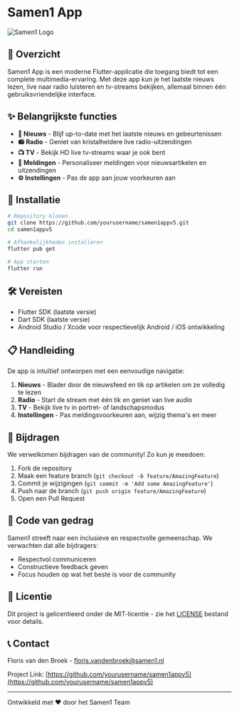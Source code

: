 # Samen1 App

![Samen1 Logo](https://samen1.nl/bestanden/uploads/samen1-nieuwsimg-1.jpg)

## 📱 Overzicht

Samen1 App is een moderne Flutter-applicatie die toegang biedt tot een complete multimedia-ervaring. Met deze app kun je het laatste nieuws lezen, live naar radio luisteren en tv-streams bekijken, allemaal binnen één gebruiksvriendelijke interface.

## ✨ Belangrijkste functies

- **📰 Nieuws** - Blijf up-to-date met het laatste nieuws en gebeurtenissen
- **📻 Radio** - Geniet van kristalheldere live radio-uitzendingen
- **📺 TV** - Bekijk HD live tv-streams waar je ook bent
- **🔔 Meldingen** - Personaliseer meldingen voor nieuwsartikelen en uitzendingen
- **⚙️ Instellingen** - Pas de app aan jouw voorkeuren aan

## 🚀 Installatie

```bash
# Repository klonen
git clone https://github.com/yourusername/samen1appv5.git
cd samen1appv5

# Afhankelijkheden installeren
flutter pub get

# App starten
flutter run
```

## 🛠️ Vereisten

- Flutter SDK (laatste versie)
- Dart SDK (laatste versie)
- Android Studio / Xcode voor respectievelijk Android / iOS ontwikkeling

## 📋 Handleiding

De app is intuïtief ontworpen met een eenvoudige navigatie:

1. **Nieuws** - Blader door de nieuwsfeed en tik op artikelen om ze volledig te lezen
2. **Radio** - Start de stream met één tik en geniet van live audio
3. **TV** - Bekijk live tv in portret- of landschapsmodus
4. **Instellingen** - Pas meldingsvoorkeuren aan, wijzig thema's en meer

## 👥 Bijdragen

We verwelkomen bijdragen van de community! Zo kun je meedoen:

1. Fork de repository
2. Maak een feature branch (`git checkout -b feature/AmazingFeature`)
3. Commit je wijzigingen (`git commit -m 'Add some AmazingFeature'`)
4. Push naar de branch (`git push origin feature/AmazingFeature`)
5. Open een Pull Request

## 📝 Code van gedrag

Samen1 streeft naar een inclusieve en respectvolle gemeenschap. We verwachten dat alle bijdragers:
- Respectvol communiceren
- Constructieve feedback geven
- Focus houden op wat het beste is voor de community

## 📄 Licentie

Dit project is gelicentieerd onder de MIT-licentie - zie het [LICENSE](LICENSE) bestand voor details.

## 📞 Contact

Floris van den Broek - [floris.vandenbroek@samen1.nl](mailto:floris.vandenbroek@samen1.nl)

Project Link: [https://github.com/yourusername/samen1appv5](https://github.com/yourusername/samen1appv5)

---

Ontwikkeld met ❤️ door het Samen1 Team
